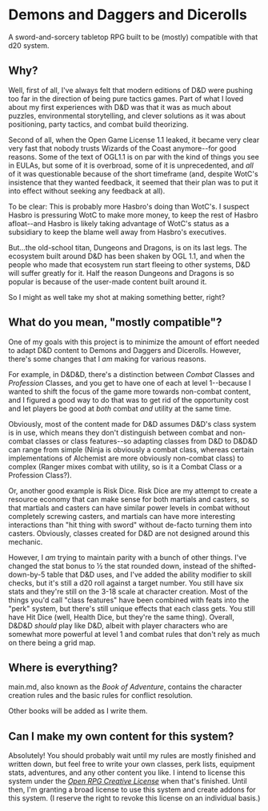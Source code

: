# Demons and Daggers and Dicerolls
A sword-and-sorcery tabletop RPG built to be (mostly) compatible with that d20 system.

## Why?
Well, first of all, I've always felt that modern editions of D&D were pushing too far in the direction of being pure tactics games. Part of what I loved about my first experiences with D&D was that it was as much about puzzles, environmental storytelling, and clever solutions as it was about positioning, party tactics, and combat build theorizing.

Second of all, when the Open Game License 1.1 leaked, it became very clear very fast that nobody trusts Wizards of the Coast anymore--for good reasons. Some of the text of OGL1.1 is on par with the kind of things you see in EULAs, but some of it is overbroad, some of it is unprecedented, and *all* of it was questionable because of the short timeframe (and, despite WotC's insistence that they wanted feedback, it seemed that their plan was to put it into effect without seeking any feedback at all).

To be clear: This is probably more Hasbro's doing than WotC's. I suspect Hasbro is pressuring WotC to make more money, to keep the rest of Hasbro afloat--and Hasbro is likely taking advantage of WotC's status as a subsidiary to keep the blame well away from Hasbro's executives.

But...the old-school titan, Dungeons and Dragons, is on its last legs. The ecosystem built around D&D has been shaken by OGL 1.1, and when the people who made that ecosystem run start fleeing to other systems, D&D will suffer greatly for it. Half the reason Dungeons and Dragons is so popular is because of the user-made content built around it.

So I might as well take my shot at making something better, right?

## What do you mean, "mostly compatible"?
One of my goals with this project is to minimize the amount of effort needed to adapt D&D content to Demons and Daggers and Dicerolls. However, there's some changes that I *am* making for various reasons. 

For example, in D&D&D, there's a distinction between *Combat* Classes and *Profession* Classes, and you get to have one of each at level 1--because I wanted to shift the focus of the game more towards non-combat content, and I figured a good way to do that was to get rid of the opportunity cost and let players be good at *both* combat *and* utility at the same time.

Obviously, most of the content made for D&D assumes D&D's class system is in use, which means they don't distinguish between combat and non-combat classes or class features--so adapting classes from D&D to D&D&D can range from simple (Ninja is obviously a combat class, whereas certain implementations of Alchemist are more obviously non-combat class) to complex (Ranger mixes combat with utility, so is it a Combat Class or a Profession Class?).

Or, another good example is Risk Dice. Risk Dice are my attempt to create a resource economy that can make sense for both martials and casters, so that martials and casters can have similar power levels in combat without completely screwing casters, and martials can have more interesting interactions than "hit thing with sword" without de-facto turning them into casters. Obviously, classes created for D&D are not designed around this mechanic.

However, I *am* trying to maintain parity with a bunch of other things. I've changed the stat bonus to ½ the stat rounded down, instead of the shifted-down-by-5 table that D&D uses, and I've added the ability modifier to skill checks, but it's still a d20 roll against a target number. You still have six stats and they're still on the 3-18 scale at character creation. Most of the things you'd call "class features" have been combined with feats into the "perk" system, but there's still unique effects that each class gets. You still have Hit Dice (well, Health Dice, but they're the same thing). Overall, D&D&D *should* play like D&D, albeit with player characters who are somewhat more powerful at level 1 and combat rules that don't rely as much on there being a grid map.

## Where is everything?

main.md, also known as the *Book of Adventure*, contains the character creation rules and the basic rules for conflict resolution.

Other books will be added as I write them.

## Can I make my own content for this system?
Absolutely! You should probably wait until my rules are mostly finished and written down, but feel free to write your own classes, perk lists, equipment stats, adventures, and any other content you like. I intend to license this system under the [*Open RPG Creative License*](https://paizo.com/community/blog/v5748dyo6si7v) when that's finished. Until then, I'm granting a broad license to use this system and create addons for this system. (I reserve the right to revoke this license on an individual basis.)